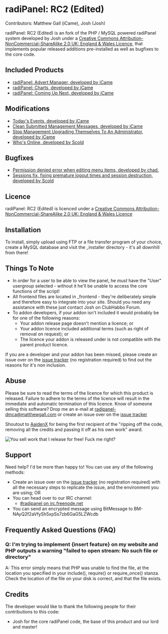 # radiPanel: RC2 (Edited)
Contributors: Matthew Gall (iCame), Josh (Josh)

radiPanel: RC2 (Edited) is an fork of the PHP / MySQL powered radiPanel system developed by Josh under a [Creative Commons Attribution-NonCommercial-ShareAlike 2.0 UK: England & Wales Licence](http://creativecommons.org/licenses/by-nc-sa/2.0/uk/), that implements popular released additions pre-installed as well as bugfixes to the core code. 

## Included Products
* [radiPanel: Advert Manager, developed by iCame](https://bitbucket.org/radipanel/advertmanager)
* [radiPanel: Charts, developed by iCame](https://bitbucket.org/radipanel/charts)
* [radiPanel: Coming Up Next, developed by iCame](https://bitbucket.org/radipanel/comingupnext)

## Modifications
* [Today's Events, developed by iCame](http://www.clubhabboforum.net/showpost.php?p=3175532&postcount=6)
* [Clean Submitted Management Messages, developed by iCame](http://www.clubhabboforum.net/showpost.php?p=3426515&postcount=20)
* [Stop Management Upgrading Themselves To An Administrator, developed by iCame](http://www.clubhabboforum.net/showthread.php?t=305791)
* [Who's Online, developed by Scold](http://www.clubhabboforum.net/showthread.php?t=291894)

## Bugfixes
* [Permission denied error when editing menu items, developed by chad.](http://www.clubhabboforum.net/showpost.php?p=3219191&postcount=2)
* [Sessions fix, fixing premature logout times and session destruction, developed by Scold](http://www.clubhabboforum.net/showpost.php?p=3336747&postcount=13)

## Licence
radiPanel: RC2 (Edited) is licenced under a [Creative Commons Attribution-NonCommercial-ShareAlike 2.0 UK: England & Wales Licence](http://creativecommons.org/licenses/by-nc-sa/2.0/uk/)

## Installation
To install, simply upload using FTP or a file transfer program of your choice, create a MySQL database and visit the _installer directory - it's all downhill from there!

## Things To Note
* In order for a user to be able to view the panel, he *must* have the "User"
  usergroup selected - without it he'll be unable to access the core functions
  of the script!
* All frontend files are located in _frontend - they're deliberately simple
  and therefore easy to integrate into your site. Should you need any assistance
  with these just contact Josh on ClubHabbo Forum.
* To addon developers, if your addon isn't included it would probably be for one of the following reasons:
    + Your addon release page doesn't mention a licence; or
    + Your addon licence included additional terms (such as right of removal on request); or
    + The licence your addon is released under is not compatible with the parent product licence.

If you are a developer and your addon has been missed, please create an issue over on the [issue tracker](https://bitbucket.org/radipanel/edit/issues) (no registration required) to find out the reasons for it's non inclusion.

## Abuse
Please be sure to read the terms of the licence for which this product is released. Failure to adhere to the terms of the licence will result in the immediate and automatic termination of this licence. Know of someone selling this software? Drop me an e-mail at [radipanel-dmca@matthewgall.com](mailto:radipanel-dmca@matthewgall.com) or create an issue over on the [issue tracker](https://bitbucket.org/radipanel/edit/issues)

Shoutout to [AaidenX](http://www.habbohutforum.com/member.php?31187-AaidenX) for being the first recipient of the "ripping off the code, removing all the credits and passing it off as his own work" award.

![You sell work that I release for free! Fuck me right?](//i.imgur.com/avHmOXG.jpg)

## Support
Need help? I'd be more than happy to! You can use any of the following methods:

* Create an issue over on the [issue tracker](https://bitbucket.org/radipanel/edit/issues) (no registration required) with all the necessary steps to replicate the issue, and the environment you are using; OR
* You can head over to our IRC channel:
	+ [#radipanel on irc.freenode.net](http://webchat.freenode.net/?randomnick=1&channels=%23radipanel)
* You can send an encrypted message using BitMessage to BM-NAyQ2f2aVfySh5xpSs7zb6GaG5LZWcdb

## Frequently Asked Questions (FAQ)

### Q: I'm trying to implement {insert feature} on my website and PHP outputs a warning "failed to open stream: No such file or directory"
A: This error simply means that PHP was unable to find the file, at the location you specified in your include(), require() or require_once() stanza. Check the location of the file on your disk is correct, and that the file exists.

## Credits
The developer would like to thank the following people for their contributions to this code:

* Josh for the core radiPanel code, the base of this product and our lord and master!